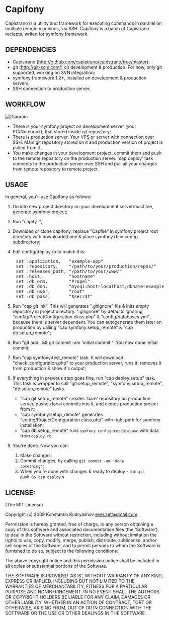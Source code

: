 # Capifony

Capistrano is a utility and framework for executing commands in parallel on multiple remote machines, via SSH.
Capifony is a batch of Capistrano reciepts, writed for symfony framework.

## DEPENDENCIES

* Capistrano (http://github.com/capistrano/capistrano/tree/master);
* git (http://git-scm.com/) on development & production. For now, only git supported, working on SVN integration;
* symfony framework 1.2+, installed on development & production servers;
* SSH connection to production server.

## WORKFLOW

![Diagram](http://everzet.com/images/capifony.png)

* There is your symfony project on development server (your PC/Notebook), that stored inside git repository;
* There is production server. Your VPS or server with connection over SSH. Main git repository stored on it and production version of project is pulled from it.
* You make changes in your development project, commit them and push to the remote repository on the production server. 'cap deploy' task connects to the production server over SSH and pull all your changes from remote repository to remote project.

## USAGE

In general, you'll use Capifony as follows:

1. Go into new project directory on your development server/machine, generate symfony project;

2. Run "capify .";

3. Download or clone capifony, replace "Capfile" in symfony project root directory with downloaded one & place symfony.rb in config subdirectory;

4. Edit config/deploy.rb to match this:
<pre>
    set :application,   "example-app"
    set :repository,    "/path/to/your/production/repos/"
    set :releases_path, "/path/to/your/www/"
    set :host,          "hostname"
    set :db_orm,        "Propel"
    set :db_dsn,        "mysql:host=localhost;dbname=example-app"
    set :db_user,       "root"
    set :db_pass,       "$secr3t"
</pre>
5. Run "cap git:init". This will generates ".gitignore" file & inits empty repository in project directory. ".gitignore" by defaults ignoring "config/ProjectConfiguration.class.php" & "config/databases.yml", because them is server dependent. You can autogenerate them later on production by calling "cap symfony:setup_remote" & "cap db:setup_remote";

6. Run "git add . && git commit -am 'initial commit'". You now done initial commit;

7. Run "cap symfony:test_remote" task. It will download "check_configuration.php" to your production server, runs it, removes it from production & show it's output;

8. If everything in previous step goes fine, run "cap deploy:setup" task. This task is wrapper to call "git:setup_remote", "symfony:setup_remote", "db:setup_remote" tasks.
    * "cap git:setup_remote" creates 'bare' repository on production server, pushes local commits into it, and clones production project from it;
    * "cap symfony:setup_remote" generates "config/ProjectConfiguration.class.php" with right path for symfony installation;
    * "cap db:setup_remote" runs <code>symfony configure:database</code> with data from <code>deploy.rb</code>.

9. You're done. Now you can:
    1. Make changes;
    2. Commit changes, by calling <code>git commit -am 'done something'</code>;
    3. When you're done with changes & ready to deploy - run <code>git push && cap deploy</code>.s

## LICENSE:

(The MIT License)

Copyright (c) 2009 Konstantin Kudryashov <ever.zet@gmail.com>

Permission is hereby granted, free of charge, to any person obtaining
a copy of this software and associated documentation files (the
'Software'), to deal in the Software without restriction, including
without limitation the rights to use, copy, modify, merge, publish,
distribute, sublicense, and/or sell copies of the Software, and to
permit persons to whom the Software is furnished to do so, subject to
the following conditions:

The above copyright notice and this permission notice shall be
included in all copies or substantial portions of the Software.

THE SOFTWARE IS PROVIDED 'AS IS', WITHOUT WARRANTY OF ANY KIND,
EXPRESS OR IMPLIED, INCLUDING BUT NOT LIMITED TO THE WARRANTIES OF
MERCHANTABILITY, FITNESS FOR A PARTICULAR PURPOSE AND NONINFRINGEMENT.
IN NO EVENT SHALL THE AUTHORS OR COPYRIGHT HOLDERS BE LIABLE FOR ANY
CLAIM, DAMAGES OR OTHER LIABILITY, WHETHER IN AN ACTION OF CONTRACT,
TORT OR OTHERWISE, ARISING FROM, OUT OF OR IN CONNECTION WITH THE
SOFTWARE OR THE USE OR OTHER DEALINGS IN THE SOFTWARE.
